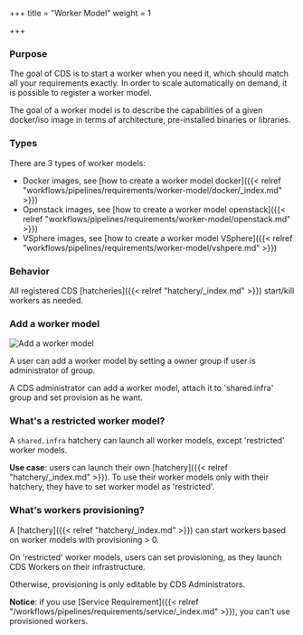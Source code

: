 +++
title = "Worker Model"
weight = 1

+++

### Purpose

The goal of CDS is to start a worker when you need it, which should match all your requirements exactly.
In order to scale automatically on demand, it is possible to register a worker model.

The goal of a worker model is to describe the capabilities of a given docker/iso image in terms of architecture, pre-installed binaries or libraries.

### Types

There are 3 types of worker models:

 * Docker images, see [how to create a worker model docker]({{< relref "workflows/pipelines/requirements/worker-model/docker/_index.md" >}})
 * Openstack images, see [how to create a worker model openstack]({{< relref "workflows/pipelines/requirements/worker-model/openstack.md" >}})
 * VSphere images, see [how to create a worker model VSphere]({{< relref "workflows/pipelines/requirements/worker-model/vshpere.md" >}})

### Behavior

All registered CDS [hatcheries]({{< relref "hatchery/_index.md" >}}) start/kill workers as needed.

### Add a worker model

![Add a worker model](/images/workflows.pipelines.requirements.docker.worker-model.add.png)

A user can add a worker model by setting a owner group if user is administrator of group.

A CDS administrator can add a worker model, attach it to 'shared.infra' group and set provision as he want.

### What's a restricted worker model?

A `shared.infra` hatchery can launch all worker models, except 'restricted' worker models.

**Use case**: users can launch their own [hatchery]({{< relref "hatchery/_index.md" >}}). 
To use their worker models only with their hatchery, they have to set worker model as 'restricted'.

### What's workers provisioning?

A [hatchery]({{< relref "hatchery/_index.md" >}}) can start workers based on worker models with provisioning > 0.

On 'restricted' worker models, users can set provisioning, as they launch CDS Workers on their infrastructure.

Otherwise, provisioning is only editable by CDS Administrators.

**Notice**: if you use [Service Requirement]({{< relref "/workflows/pipelines/requirements/service/_index.md" >}}), you can't
use provisioned workers.
